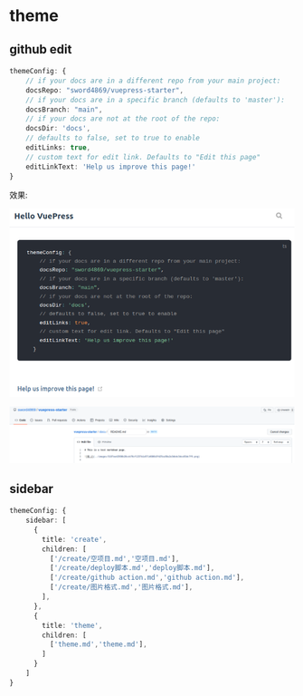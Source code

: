 
# theme

## github edit
```ts
themeConfig: {
    // if your docs are in a different repo from your main project:
    docsRepo: "sword4869/vuepress-starter",
    // if your docs are in a specific branch (defaults to 'master'):
    docsBranch: "main",
    // if your docs are not at the root of the repo:
    docsDir: 'docs',
    // defaults to false, set to true to enable
    editLinks: true,
    // custom text for edit link. Defaults to "Edit this page"
    editLinkText: 'Help us improve this page!'
}
```
效果:

![picture 1](../images/adae92a53549c0e6f4a9b5094e78c466f87c99bd57641f07e93317ab82274b9d.png)
 
![picture 2](../images/321b27a8bc06a3bfa3cff2c58e8c45e7ffc59c4881d5244fb13cf3d6382c161c.png)  

## sidebar

```ts
themeConfig: {
    sidebar: [
      {
        title: 'create',
        children: [
          ['/create/空项目.md','空项目.md'],
          ['/create/deploy脚本.md','deploy脚本.md'],
          ['/create/github action.md','github action.md'],
          ['/create/图片格式.md','图片格式.md'],
        ],
      },
      {
        title: 'theme',
        children: [
          ['theme.md','theme.md'],
        ]
      }
    ]
}
```